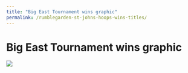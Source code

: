 ```yaml
---
title: "Big East Tournament wins graphic"
permalink: /rumblegarden-st-johns-hoops-wins-titles/
---
```


# Big East Tournament wins graphic

![](https://rnormanrosedotcom.files.wordpress.com/2014/03/tumblr_n2a4jcbzjj1r6f1fio2_r1_500.png)